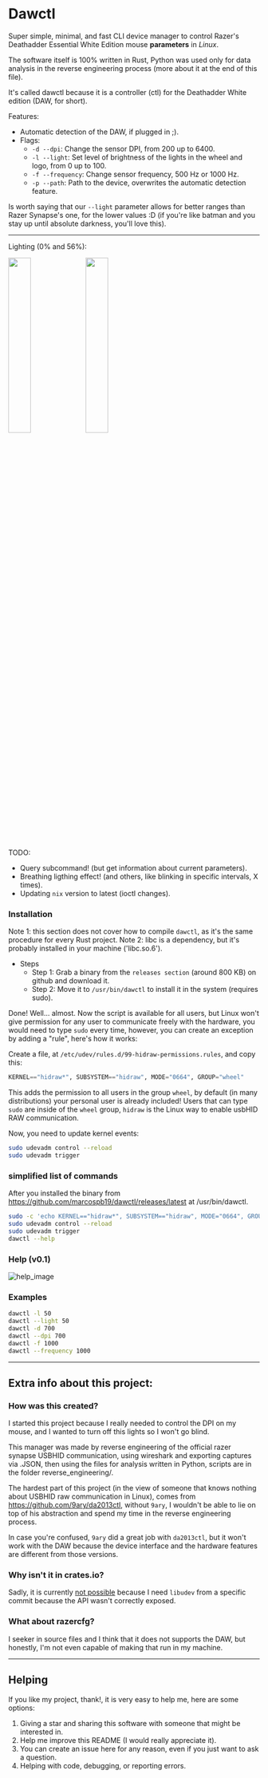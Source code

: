 # Dawctl
Super simple, minimal, and fast CLI device manager to control Razer's Deathadder Essential White Edition mouse **parameters** in _Linux_.

The software itself is 100% written in Rust, Python was used only for data analysis in the reverse engineering process (more about it at the end of this file).

It's called dawctl because it is a controller (ctl) for the Deathadder White edition (DAW, for short).

Features:
- Automatic detection of the DAW, if plugged in ;).
- Flags:
  - `-d --dpi`: Change the sensor DPI, from 200 up to 6400.
  - `-l --light`: Set level of brightness of the lights in the wheel and logo, from 0 up to 100.
  - `-f --frequency`: Change sensor frequency, 500 Hz or 1000 Hz.
  - `-p --path`: Path to the device, overwrites the automatic detection feature.

Is worth saying that our `--light` parameter allows for better ranges than Razer Synapse's one, for the lower values :D (if you're like batman and you stay up until absolute darkness, you'll love this).

---

Lighting (0% and 56%):
<p float="left">
  <img src="https://user-images.githubusercontent.com/38900226/91668112-36221a80-eae0-11ea-8598-c03c9168812c.png" width="30%" />
  <img src="https://user-images.githubusercontent.com/38900226/91668105-27d3fe80-eae0-11ea-8bae-2cceb886cf92.png" width="30%" />
</p>

TODO:
- Query subcommand! (but get information about current parameters).
- Breathing ligthing effect! (and others, like blinking in specific intervals, X times).
- Updating `nix` version to latest (ioctl changes).

### Installation
Note 1: this section does not cover how to compile `dawctl`, as it's the same procedure for every Rust project.
Note 2: libc is a dependency, but it's probably installed in your machine ('libc.so.6').

- Steps
  - Step 1: Grab a binary from the `releases section` (around 800 KB) on github and download it.
  - Step 2: Move it to `/usr/bin/dawctl` to install it in the system (requires sudo).

Done! Well... almost. Now the script is available for all users, but Linux won't give permission for any user to communicate freely with the hardware, you would need to type `sudo` every time, however, you can create an exception by adding a "rule", here's how it works:

Create a file, at `/etc/udev/rules.d/99-hidraw-permissions.rules`, and copy this:
```py
KERNEL=="hidraw*", SUBSYSTEM=="hidraw", MODE="0664", GROUP="wheel"
```

This adds the permission to all users in the group `wheel`, by default (in many distributions) your personal user is already included! Users that can type `sudo` are inside of the `wheel` group, `hidraw` is the Linux way to enable usbHID RAW communication.

Now, you need to update kernel events:
```sh
sudo udevadm control --reload
sudo udevadm trigger
```

### simplified list of commands
After you installed the binary from https://github.com/marcospb19/dawctl/releases/latest at /usr/bin/dawctl.
```sh
sudo -c 'echo KERNEL=="hidraw*", SUBSYSTEM=="hidraw", MODE="0664", GROUP="wheel"' > /etc/udev/rules.d/99-hidraw-permissions.rules
sudo udevadm control --reload
sudo udevadm trigger
dawctl --help
```

### Help (v0.1)
![help_image](https://user-images.githubusercontent.com/38900226/91664272-72e01880-eac4-11ea-8a41-8f03c463c520.png)

### Examples
```sh
dawctl -l 50
dawctl --light 50
dawctl -d 700
dawctl --dpi 700
dawctl -f 1000
dawctl --frequency 1000
```
---

## Extra info about this project:
### How was this created?

I started this project because I really needed to control the DPI on my mouse, and I wanted to turn off this lights so I won't go blind.

This manager was made by reverse engineering of the official razer synapse USBHID communication, using wireshark and exporting captures via .JSON, then using the files for analysis written in Python, scripts are in the folder reverse\_engineering/.

The hardest part of this project (in the view of someone that knows nothing about USBHID raw communication in Linux), comes from https://github.com/9ary/da2013ctl, without `9ary`, I wouldn't be able to lie on top of his abstraction and spend my time in the reverse engineering process.

In case you're confused, `9ary` did a great job with `da2013ctl`, but it won't work with the DAW because the device interface and the hardware features are different from those versions.

### Why isn't it in crates.io?
Sadly, it is currently [not possible](https://github.com/dcuddeback/libudev-rs/pull/10#issuecomment-683534098) because I need `libudev` from a specific commit because the API wasn't correctly exposed.

### What about razercfg?
I seeker in source files and I think that it does not supports the DAW, but honestly, I'm not even capable of making that run in my machine.

---

## Helping
If you like my project, thank!, it is very easy to help me, here are some options:

1. Giving a star and sharing this software with someone that might be interested in.
2. Help me improve this README (I would really appreciate it).
3. You can create an issue here for any reason, even if you just want to ask a question.
4. Helping with code, debugging, or reporting errors.
